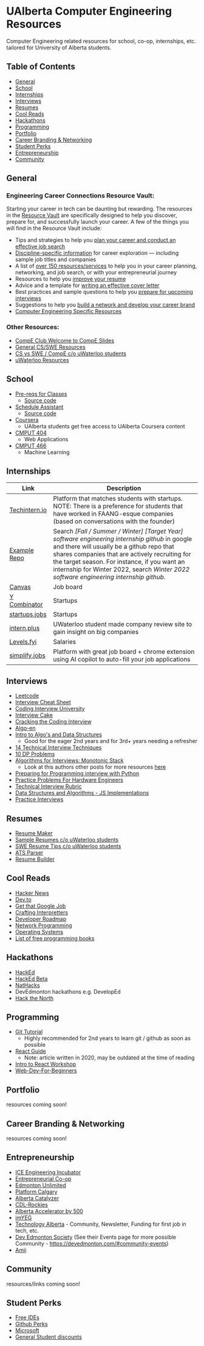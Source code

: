 # UAlberta Computer Engineering Resources

Computer Engineering related resources for school, co-op, internships, etc. tailored for University of Alberta students.

## Table of Contents

- [General](#general)
- [School](#school)
- [Internships](#internships)
- [Interviews](#interviews)
- [Resumes](#resumes)
- [Cool Reads](#cool-reads)
- [Hackathons](#hackathons)
- [Programming](#programming)
- [Portfolio](#portfolio)
- [Career Branding & Networking](#career)
- [Student Perks](#student-perks)
- [Entrepreneurship](#entrepreneurship)
- [Community](#community)

## General

### Engineering Career Connections Resource Vault:
Starting your career in tech can be daunting but rewarding. The resources in the [Resource Vault](https://sites.google.com/ualberta.ca/resource-vault-menu/home) are specifically designed to help you discover, prepare for, and successfully launch your career. A few of the things you will find in the Resource Vault include:
- Tips and strategies to help you [plan your career and conduct an effective job search](https://sites.google.com/ualberta.ca/resource-vault-menu/engineering-your-career)
- [Discipline-specific information](https://sites.google.com/ualberta.ca/resource-vault-menu/engineering-your-career/discipline-specific-career-exploration) for career exploration — including sample job titles and companies
- A list of [over 150 resources/services](https://sites.google.com/ualberta.ca/resource-vault-menu/engineering-your-career/access-helpful-resources) to help you in your career planning, networking, and job search, or with your entrepreneurial journey
- Resources to help you [improve your resume](https://sites.google.com/ualberta.ca/resource-vault-menu/writing-effective-resumes)
- Advice and a template for [writing an effective cover letter](https://sites.google.com/ualberta.ca/resource-vault-menu/cover-letters-career-communications)
- Best practices and sample questions to help you [prepare for upcoming interviews](https://sites.google.com/ualberta.ca/resource-vault-menu/acing-the-interview)
- Suggestions to help you [build a network and develop your career brand](https://sites.google.com/ualberta.ca/resource-vault-menu/career-branding-networking)
- [Computer Engineering Specific Resources](https://sites.google.com/ualberta.ca/resource-vault-menu/career-exploration/computer-engineering)

### Other Resources:
- [CompE Club Welcome to CompE Slides](https://docs.google.com/presentation/d/1BviTCxPl9PiXaQFoL1GyROoypFKQr5ObLXVWMDIg5ZE/edit)
- [General CS/SWE Resources](https://docs.google.com/document/d/1VL3GqkwWWjXuK6MHGxGq81sOf0GJRr8Gxn5dlcHBXVk/edit)
- [CS vs SWE / CompE c/o uWaterloo students](https://docs.google.com/document/d/1y1FvwCNqaUGTm74dMMqegnWqJMDpVZZZcNVLsZS4hoM/edit?usp=sharing)
- [uWaterloo Resources](https://github.com/dhvanipa/UWaterloo-Links-SE)

## School

- [Pre-reqs for Classes](https://steventango.github.io/synapse/)
  - [Source code](https://github.com/steventango/synapse/)
- [Schedule Assistant](https://schedubuddy.com/)
  - [Source code](https://github.com/Exanut/schedubuddy-web)
- [Coursera](https://www.coursera.org/ualberta)
  - UAlberta students get free access to UAlberta Coursera content
- [CMPUT 404](https://softwareprocess.es/homepage/teaching/cmput404/)
  - Web Applications
- [CMPUT 466](https://marthawhite.github.io/mlcourse/)
  - Machine Learning

## Internships

| Link                                                              | Description                                                                                                                                                                                                                                                                                                                              |
| ----------------------------------------------------------------- | ---------------------------------------------------------------------------------------------------------------------------------------------------------------------------------------------------------------------------------------------------------------------------------------------------------------------------------------- |
| [Techintern.io](https://www.techintern.io/)                       | Platform that matches students with startups. NOTE: There is a preference for students that have worked in FAANG-esque companies (based on conversations with the founder)                                                                                                                                                               |
| [Example Repo](https://github.com/BaruYogesh/Fall2021Internships) | Search _[Fall / Summer / Winter] [Target Year] software engineering internship github_ in google and there will usually be a github repo that shares companies that are actively recruiting for the target season. For instance, if you want an internship for Winter 2022, search _Winter 2022 software engineering internship github_. |
| [Canvas](https://www.canvas.com/app/discover/all)                 | Job board                                                                                                                                                                                                                                                                                                                                |
| [Y Combinator](https://www.workatastartup.com)                    | Startups                                                                                                                                                                                                                                                                                                                                 |
| [startups.jobs](https://startup.jobs)                             | Startups                                                                                                                                                                                                                                                                                                                                 |
| [intern.plus](https://intern.plus)                                | UWaterloo student made company review site to gain insight on big companies                                                                                                                                                                                                                                                              |
| [Levels.fyi](https://www.levels.fyi/internships/)                 | Salaries                                                                                                                                                                                                                                                                                                                                 |
| [simplify.jobs](https://simplify.jobs/)                 | Platform with great job board + chrome extension using AI copilot to auto-fill your job applications                                                                                                                                                                                                                                                                                                                      |

## Interviews

- [Leetcode](https://leetcode.com)
- [Interview Cheat Sheet](https://github.com/TSiege/Tech-Interview-Cheat-Sheet)
- [Coding Interview University](https://github.com/jwasham/coding-interview-university)
- [Interview Cake](https://www.interviewcake.com/)
- [Cracking the Coding Interview](https://cin.ufpe.br/~fbma/Crack/Cracking%20the%20Coding%20Interview%20189%20Programming%20Questions%20and%20Solutions.pdf)
- [Algo-en](https://labuladong.gitbook.io/algo-en/)
- [Intro to Algo's and Data Structures](https://nerohoop.gitbooks.io/cs-knowledge/content/)
  - Good for the eager 2nd years and for 3rd+ years needing a refresher
- [14 Technical Interview Techniques](https://hackernoon.com/14-patterns-to-ace-any-coding-interview-question-c5bb3357f6ed)
- [10 DP Problems](https://medium.com/techie-delight/top-10-dynamic-programming-problems-5da486eeb360)
- [Algorithms for Interviews: Monotonic Stack](https://medium.com/techtofreedom/algorithms-for-interview-2-monotonic-stack-462251689da8)
  - Look at this authors other posts for more resources [here](https://yangzhou1993.medium.com)
- [Preparing for Programming interview with Python](https://medium.com/@ratulsaha/preparing-for-programming-interview-as-a-phd-student-with-python-5f8af8b40d5f)
- [Practice Problems For Hardware Engineers](https://arxiv.org/abs/2110.06526)
- [Technical Interview Rubric](https://docs.google.com/spreadsheets/d/1gy9cmPwNhZvola7kqnfY3DElk7PYrz2ARpaCODTp8Go/htmlview?pru=AAABfLy7gw4*6-lS7RImqDKNRAm3etsgkA)
- [Data Structures and Algorithms - JS Implementations](https://github.com/trekhleb/javascript-algorithms)
- [Practice Interviews](https://www.pramp.com/#/)

## Resumes

- [Resume Maker](https://resumake.io/generator/templates)
- [Sample Resumes c/o uWaterloo students](https://drive.google.com/drive/folders/1GD16Fp_MalB1MP_p-Jn34cVJ-ZyjCf8X?usp=sharing)
- [SWE Resume Tips c/o uWaterloo students](https://docs.google.com/document/d/1z1ykZitNA3mRGtZhqm0e_KefysPDeY3jg0_RzhUkmXg/edit?usp=sharing)
- [ATS Parser](https://resumeworded.com/resume-scanner)
- [Resume Builder](https://luckyresumemaker.com/)

## Cool Reads

- [Hacker News](https://news.ycombinator.com)
- [Dev.to](https://dev.to)
- [Get that Google Job](https://steve-yegge.blogspot.com/2008/03/get-that-job-at-google.html)
- [Crafting Interpretters](https://craftinginterpreters.com)
- [Developer Roadmap](https://roadmap.sh)
- [Network Programming](https://beej.us/guide/bgnet/html/)
- [Operating Systems](https://pages.cs.wisc.edu/~remzi/OSTEP/)
- [List of free programming books](https://github.com/EbookFoundation/free-programming-books)

## Hackathons

- [HackEd](https://hacked.compeclub.com/)
- [HackEd Beta](https://hackedbeta.compeclub.com)
- [NatHacks](https://neuralberta.tech/nathacks)
- DevEdmonton hackathons e.g. DevelopEd
- [Hack the North](https://hackthenorth.com/#about)

## Programming

- [Git Tutorial](https://www.youtube.com/watch?v=HkdAHXoRtos&ab_channel=Fireship)
  - Highly recommended for 2nd years to learn git / github as soon as possible
- [React Guide](https://saurabhshah23.medium.com/react-js-architecture-features-folder-structure-design-pattern-70b7b9103f22)
  - Note: article written in 2020, may be outdated at the time of reading
- [Intro to React Workshop](https://github.com/lesliexin/intro-to-react-workshop)
- [Web-Dev-For-Beginners](https://github.com/microsoft/Web-Dev-For-Beginners)

## Portfolio

resources coming soon!

## Career Branding & Networking

resources coming soon!

## Entrepreneurship

- [ICE Engineering Incubator](https://www.ualberta.ca/engineering/innovation-creativity-entrepreneurship/index.html)
- [Entrepreneurial Co-op](https://www.ualberta.ca/engineering/innovation-creativity-entrepreneurship/entrepreneurial-co-op.html)
- [Edmonton Unlimited](https://edmontonunlimited.com)
- [Platform Calgary](https://www.platformcalgary.com)
- [Alberta Catalyzer](https://albertacatalyzer.com)
- [CDL-Rockies](https://creativedestructionlab.com/streams/prime/rockies)
- [Alberta Accelerator by 500](https://500.co/accelerators/alberta-accelerator)
- [imYEG](https://www.imyeg.com)
- [Technology Alberta](https://technologyalberta.com) - Community, Newsletter, Funding for first job in tech, etc.
- [Dev Edmonton Society](https://devedmonton.com) (See their Events page for more possible Community - https://devedmonton.com/#community-events)
- [Amii](https://www.amii.ca)

## Community

 resources/links coming soon!


## Student Perks

- [Free IDEs](https://www.jetbrains.com/community/education/#students)
- [Github Perks](https://education.github.com/pack)
- [Microsoft](https://azure.microsoft.com/en-us/free/students/)
- [General Student discounts](https://www.myunidays.com/CA/en-CA/category/all-tech_all-technology)
